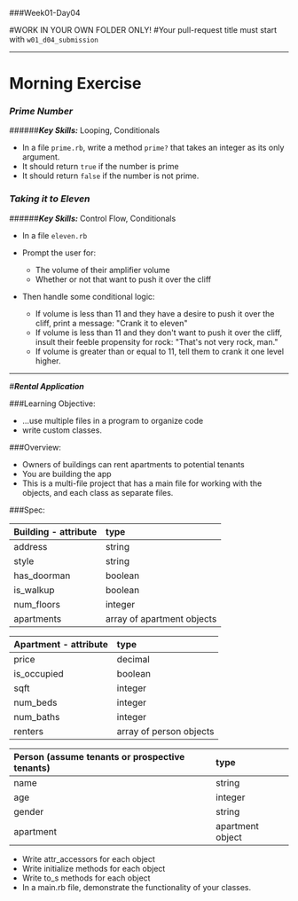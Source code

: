 ###Week01-Day04

#WORK IN YOUR OWN FOLDER ONLY!
#Your pull-request title must start with `w01_d04_submission`

---

# Morning Exercise
### ***Prime Number***
######***Key Skills:*** Looping, Conditionals
- In a file `prime.rb`,  write a method `prime?` that takes an integer as its only argument.  
- It should return `true` if the number is prime 
- It should return `false` if the number is not prime.

### ***Taking it to Eleven***
######***Key Skills:*** Control Flow, Conditionals

- In a file `eleven.rb`
- Prompt the user for: 
	- The volume of their amplifier volume
	- Whether or not that want to push it over the cliff

- Then handle some conditional logic: 
	- If volume is less than 11 and they have a desire to push it over the cliff, print a message: "Crank it to eleven"
	- If volume is less than 11 and they don't want to push it over the cliff, insult their feeble propensity for rock: "That's not very rock, man."
	- If volume is greater than or equal to 11, tell them to crank it one level higher.

---

#***Rental Application***

###Learning Objective: 

- ...use multiple files in a program to organize code
- write custom classes. 

###Overview:
* Owners of buildings can rent apartments to potential tenants
* You are building the app
* This is a multi-file project that has a main file for working with the objects, and each class as separate files.  

###Spec:

|Building - attribute|type|
|:----------|:-----------|
|address|string|
|style|string|
|has_doorman|boolean|
|is_walkup|boolean|
|num_floors|integer|
|apartments|array of apartment objects|

|Apartment - attribute|type|
|:----------|:-----------|
|price|decimal|
|is_occupied|boolean|
|sqft|integer|
|num_beds|integer|
|num_baths|integer|
|renters|array of person objects|

|Person (assume tenants or prospective tenants)|type|
|:----------|:-----------|
|name|string|
|age|integer|
|gender|string|
|apartment|apartment object|

* Write attr_accessors for each object
* Write initialize methods for each object
* Write to_s methods for each object
* In a main.rb file, demonstrate the functionality of your classes.  

	


